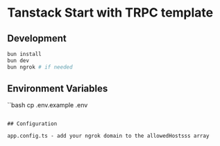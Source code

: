 # Tanstack Start with TRPC template

## Development

```bash
bun install
bun dev
bun ngrok # if needed
```

## Environment Variables

``bash
cp .env.example .env
```

## Configuration

app.config.ts - add your ngrok domain to the allowedHostsss array

